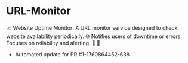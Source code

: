 # URL-Monitor
📈 Website Uptime Monitor: A URL monitor service designed to check website availability periodically. 🌐 Notifies users of downtime or errors. Focuses on reliability and alerting. 🚨 🔔


- Automated update for PR #1-1760864452-638